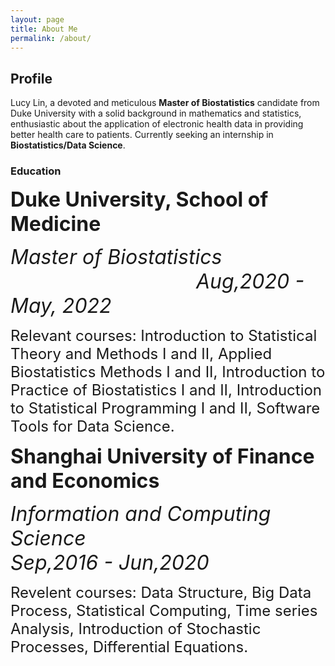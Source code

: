 ```yaml
---
layout: page
title: About Me
permalink: /about/
---
```

## Profile
Lucy Lin, a devoted and meticulous **Master of Biostatistics** candidate from Duke University with a solid background in mathematics and statistics, enthusiastic about the application of electronic health data in providing better health care to patients. Currently seeking an internship in **Biostatistics/Data Science**. 

### Education
**<font size="6">Duke University, School of Medicine</font>**

_<font size="6">Master of Biostatistics &emsp;&emsp;&emsp;&emsp;&emsp;&emsp;&emsp;&emsp;&emsp;   Aug,2020 - May, 2022</font>_

<font size="5">Relevant courses: Introduction to Statistical Theory and Methods I and II, Applied Biostatistics Methods I and II, Introduction to Practice of Biostatistics I and II, Introduction to Statistical Programming I and II, Software Tools for Data Science. </font><br/>

**<font size="6">Shanghai University of Finance and Economics</font>**

_<font size="6" >Information and Computing Science &emsp;&emsp;&emsp;&emsp;&emsp;&emsp;&emsp;&emsp;&emsp; Sep,2016 - Jun,2020</font>_

<font size="5" >Revelent courses: Data Structure, Big Data Process, Statistical Computing, Time series Analysis, Introduction of Stochastic Processes, Differential Equations.</font><br/>






